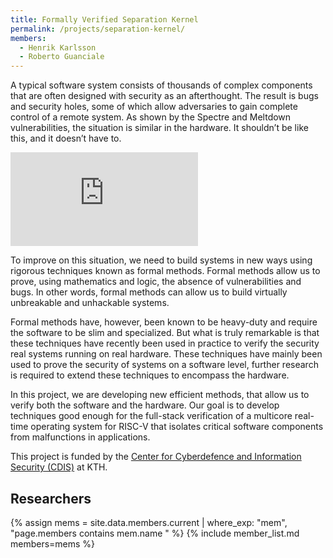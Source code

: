```yaml
---
title: Formally Verified Separation Kernel
permalink: /projects/separation-kernel/
members:
  - Henrik Karlsson
  - Roberto Guanciale
---
```


<p>A typical software system consists of thousands of complex components that are often designed with security as an afterthought. The result is bugs and security holes, some of which allow adversaries to gain complete control of a remote system. As shown by the Spectre and Meltdown vulnerabilities, the situation is similar in the hardware. It shouldn’t be like this, and it doesn’t have to.</p>

<iframe  src="https://www.youtube.com/embed/sGE8CeWeMGE" title="YouTube video player" frameborder="0" allow="accelerometer; autoplay; clipboard-write; encrypted-media; gyroscope; picture-in-picture" allowfullscreen></iframe>

<p>
To improve on this situation, we need to build systems in new ways using rigorous techniques known as formal methods. Formal methods allow us to prove, using mathematics and logic, the absence of vulnerabilities and bugs. In other words, formal methods can allow us to build virtually unbreakable and unhackable systems.
</p>

<p>
Formal methods have, however, been known to be heavy-duty and require the software to be slim and specialized. But what is truly remarkable is that these techniques have recently been used in practice to verify the security real systems running on real hardware. These techniques have mainly been used to prove the security of systems on a software level, further research is required to extend these techniques to encompass the hardware.
</p>

<p>
In this project, we are developing new efficient methods, that allow us to verify both the software and the hardware. Our goal is to develop techniques good enough for the full-stack verification of a multicore real-time operating system for RISC-V that isolates critical software components from malfunctions in applications.
</p>

<p>
This project is funded by the <a href="https://www.kth.se/cdis">Center for Cyberdefence and Information Security (CDIS)</a> at KTH.
</p>

<h2>Researchers</h2>
{% assign mems = site.data.members.current | where_exp: "mem", "page.members contains mem.name " %}
{% include member_list.md members=mems %}
